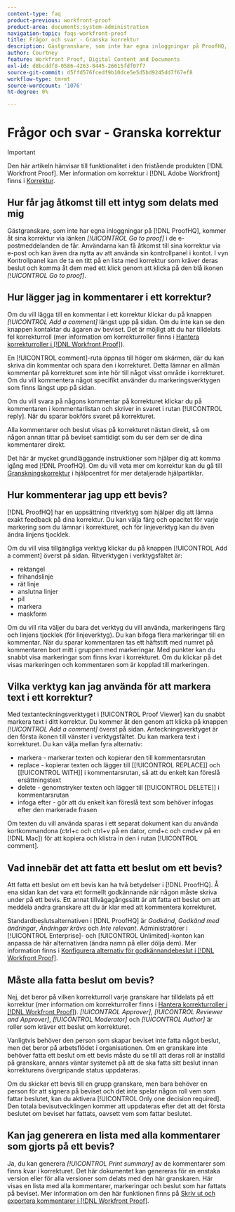 ```yaml
---
content-type: faq
product-previous: workfront-proof
product-area: documents;system-administration
navigation-topic: faqs-workfront-proof
title: Frågor och svar - Granska korrektur
description: Gästgranskare, som inte har egna inloggningar på ProofHQ, kommer åt sina korrektur via länken [!UICONTROL Go to proof] i de e-postmeddelanden de får. Användarna kan få åtkomst till sina korrektur via e-post och kan även dra nytta av att använda sin kontrollpanel i kontot. I vyn Kontrollpanel kan de ta en titt på en lista med korrektur som kräver deras beslut och komma åt dem med ett klick genom att klicka på den blå ikonen [!UICONTROL Go to proof].
author: Courtney
feature: Workfront Proof, Digital Content and Documents
exl-id: d8bcddf8-0586-4263-8445-26615fdf07f7
source-git-commit: d5ffd576fcedf9b10dce5e5d5bd9245dd7f67ef8
workflow-type: tm+mt
source-wordcount: '1076'
ht-degree: 0%

---
```


# Frågor och svar - Granska korrektur

>[!IMPORTANT]
>
>Den här artikeln hänvisar till funktionalitet i den fristående produkten [!DNL Workfront Proof]. Mer information om korrektur i [!DNL Adobe Workfront] finns i [Korrektur](../../../review-and-approve-work/proofing/proofing.md).

## Hur får jag åtkomst till ett intyg som delats med mig

Gästgranskare, som inte har egna inloggningar på [!DNL ProofHQ], kommer åt sina korrektur via länken *[!UICONTROL Go to proof]* i de e-postmeddelanden de får. Användarna kan få åtkomst till sina korrektur via e-post och kan även dra nytta av att använda sin kontrollpanel i kontot. I vyn Kontrollpanel kan de ta en titt på en lista med korrektur som kräver deras beslut och komma åt dem med ett klick genom att klicka på den blå ikonen *[!UICONTROL Go to proof]*.

## Hur lägger jag in kommentarer i ett korrektur?

Om du vill lägga till en kommentar i ett korrektur klickar du på knappen *[!UICONTROL Add a comment]* längst upp på sidan. Om du inte kan se den knappen kontaktar du ägaren av beviset. Det är möjligt att du har tilldelats fel korrekturroll (mer information om korrekturroller finns i [Hantera korrekturroller i [!DNL Workfront Proof]](../../../workfront-proof/wp-work-proofsfiles/share-proofs-and-files/manage-proof-roles.md)).

En [!UICONTROL comment]-ruta öppnas till höger om skärmen, där du kan skriva din kommentar och spara den i korrekturet. Detta lämnar en allmän kommentar på korrekturet som inte hör till något visst område i korrekturet. Om du vill kommentera något specifikt använder du markeringsverktygen som finns längst upp på sidan.

Om du vill svara på någons kommentar på korrekturet klickar du på kommentaren i kommentarlistan och skriver in svaret i rutan [!UICONTROL reply]. När du sparar bokförs svaret på korrekturet.

Alla kommentarer och beslut visas på korrekturet nästan direkt, så om någon annan tittar på beviset samtidigt som du ser dem ser de dina kommentarer direkt.

Det här är mycket grundläggande instruktioner som hjälper dig att komma igång med [!DNL ProofHQ]. Om du vill veta mer om korrektur kan du gå till [Granskningskorrektur](https://support.workfront.com/hc/en-us/sections/200054044-Reviewing-proofs) i hjälpcentret för mer detaljerade hjälpartiklar.

## Hur kommenterar jag upp ett bevis?

[!DNL ProofHQ] har en uppsättning ritverktyg som hjälper dig att lämna exakt feedback på dina korrektur. Du kan välja färg och opacitet för varje markering som du lämnar i korrekturet, och för linjeverktyg kan du även ändra linjens tjocklek.

Om du vill visa tillgängliga verktyg klickar du på knappen [!UICONTROL Add a comment] överst på sidan. Ritverktygen i verktygsfältet är:

* rektangel
* frihandslinje
* rät linje
* anslutna linjer
* pil
* markera
* maskform

Om du vill rita väljer du bara det verktyg du vill använda, markeringens färg och linjens tjocklek (för linjeverktyg). Du kan bifoga flera markeringar till en kommentar. När du sparar kommentaren tas ett häftstift med numret på kommentaren bort mitt i gruppen med markeringar. Med punkter kan du snabbt visa markeringar som finns kvar i korrekturet. Om du klickar på det visas markeringen och kommentaren som är kopplad till markeringen.

## Vilka verktyg kan jag använda för att markera text i ett korrektur?

Med textanteckningsverktyget i [!UICONTROL Proof Viewer] kan du snabbt markera text i ditt korrektur. Du kommer åt den genom att klicka på knappen *[!UICONTROL Add a comment]* överst på sidan. Anteckningsverktyget är den första ikonen till vänster i verktygsfältet. Du kan markera text i korrekturet. Du kan välja mellan fyra alternativ:

* markera - markerar texten och kopierar den till kommentarsrutan
* replace - kopierar texten och lägger till [[!UICONTROL REPLACE]] och [[!UICONTROL WITH]] i kommentarsrutan, så att du enkelt kan föreslå ersättningstext
* delete - genomstryker texten och lägger till [[!UICONTROL DELETE]] i kommentarsrutan
* infoga efter - gör att du enkelt kan föreslå text som behöver infogas efter den markerade frasen

Om texten du vill använda sparas i ett separat dokument kan du använda kortkommandona (ctrl+c och ctrl+v på en dator, cmd+c och cmd+v på en [!DNL Mac]) för att kopiera och klistra in den i rutan [!UICONTROL comment].

## Vad innebär det att fatta ett beslut om ett bevis?

Att fatta ett beslut om ett bevis kan ha två betydelser i [!DNL ProofHQ]. Å ena sidan kan det vara ett formellt godkännande när någon måste skriva under på ett bevis. Ett annat tillvägagångssätt är att fatta ett beslut om att meddela andra granskare att du är klar med att kommentera korrekturet.

Standardbeslutsalternativen i [!DNL ProofHQ] är *Godkänd*, *Godkänd med ändringar*, *Ändringar krävs* och *Inte relevant*. Administratörer i [!UICONTROL Enterprise]- och [!UICONTROL Unlimited]-konton kan anpassa de här alternativen (ändra namn på eller dölja dem). Mer information finns i [Konfigurera alternativ för godkännandebeslut i [!DNL Workfront Proof]](../../../workfront-proof/wp-acct-admin/account-settings/configure-approval-decision-in-wp.md).

## Måste alla fatta beslut om bevis?

Nej, det beror på vilken korrekturroll varje granskare har tilldelats på ett korrektur (mer information om korrekturroller finns i [Hantera korrekturroller i [!DNL Workfront Proof]](../../../workfront-proof/wp-work-proofsfiles/share-proofs-and-files/manage-proof-roles.md)). *[!UICONTROL Approver]*, *[!UICONTROL Reviewer and Approver]*, *[!UICONTROL Moderator]* och *[!UICONTROL Author]* är roller som kräver ett beslut om korrekturet.

Vanligtvis behöver den person som skapar beviset inte fatta något beslut, men det beror på arbetsflödet i organisationen. Om en granskare inte behöver fatta ett beslut om ett bevis måste du se till att deras roll är inställd på granskare, annars väntar systemet på att de ska fatta sitt beslut innan korrekturens övergripande status uppdateras.

Om du skickar ett bevis till en grupp granskare, men bara behöver en person för att signera på beviset och det inte spelar någon roll vem som fattar beslutet, kan du aktivera [!UICONTROL Only one decision required]. Den totala bevisutvecklingen kommer att uppdateras efter det att det första beslutet om beviset har fattats, oavsett vem som fattar beslutet.

## Kan jag generera en lista med alla kommentarer som gjorts på ett bevis?

Ja, du kan generera *[!UICONTROL Print summary]* av de kommentarer som finns kvar i korrekturet. Det här dokumentet kan genereras för en enstaka version eller för alla versioner som delats med den här granskaren. Här visas en lista med alla kommentarer, markeringar och beslut som har fattats på beviset. Mer information om den här funktionen finns på [Skriv ut och exportera kommentarer i [!DNL Workfront Proof]](../../../workfront-proof/wp-work-proofsfiles/organize-your-work/print-and-export-comments.md).
